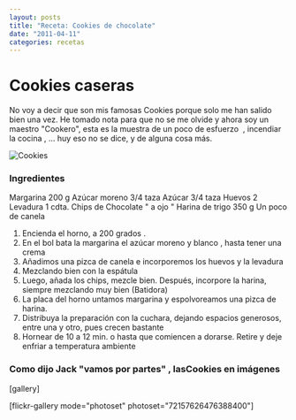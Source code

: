 ```yaml
---
layout: posts
title: "Receta: Cookies de chocolate"
date: "2011-04-11"
categories: recetas
---
```


# Cookies caseras

No voy a decir que son mis famosas Cookies porque solo me han salido bien una vez. He tomado nota para que no se me olvide y ahora soy un maestro "Cookero", esta es la muestra de un poco de esfuerzo  , incendiar la cocina , ... huy eso no se dice, y de alguna cosa más.

![Cookies](images/5610473246_6357db330e_z.jpg)

### Ingredientes

Margarina 200 g Azúcar moreno 3/4 taza Azúcar 3/4 taza Huevos 2 Levadura 1 cdta. Chips de Chocolate " a ojo " Harina de trigo 350 g Un poco de canela

1. Encienda el horno, a 200 grados .
2. En el bol bata la margarina el azúcar moreno y blanco , hasta tener una crema
3. Añadimos una pizca de canela e incorporemos los huevos y la levadura
4. Mezclando bien con la espátula
5. Luego, añada los chips, mezcle bien. Después, incorpore la harina, siempre mezclando muy bien (Batidora)
6. La placa del horno untamos margarina y espolvoreamos una pizca de harina.
7. Distribuya la preparación con la cuchara, dejando espacios generosos, entre una y otro, pues crecen bastante
8. Hornear de 10 a 12 min. o hasta que comiencen a dorarse. Retire y deje enfriar a temperatura ambiente

### Como dijo Jack "vamos por partes" , lasCookies en imágenes

\[gallery\]

\[flickr-gallery mode="photoset" photoset="72157626476388400"\]
